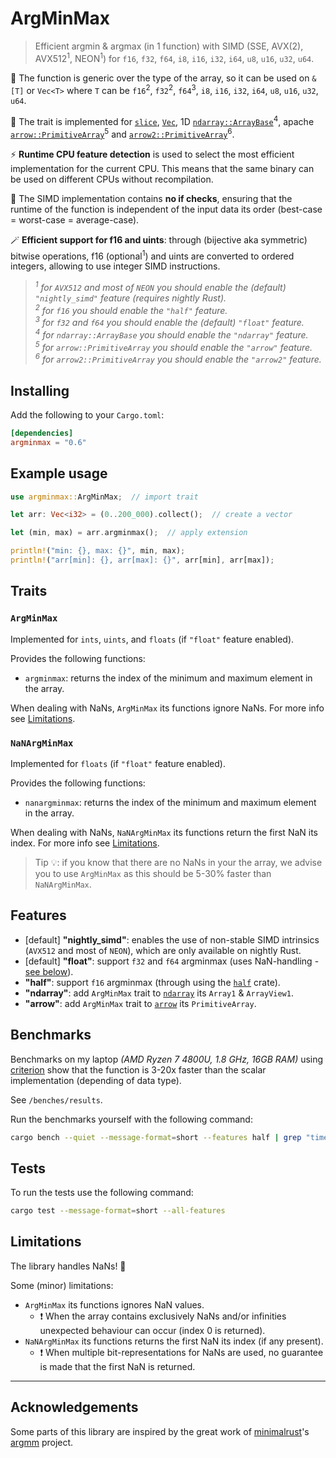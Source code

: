 # ArgMinMax
> Efficient argmin &amp; argmax (in 1 function) with SIMD (SSE, AVX(2), AVX512<sup>1</sup>, NEON<sup>1</sup>) for `f16`, `f32`, `f64`, `i8`, `i16`, `i32`, `i64`, `u8`, `u16`, `u32`, `u64`.

<!-- This project uses [SIMD](https://en.wikipedia.org/wiki/Single_instruction,_multiple_data) to compute argmin and argmax in a single function.   -->

🚀 The function is generic over the type of the array, so it can be used on `&[T]` or `Vec<T>` where `T` can be `f16`<sup>2</sup>, `f32`<sup>2</sup>, `f64`<sup>3</sup>, `i8`, `i16`, `i32`, `i64`, `u8`, `u16`, `u32`, `u64`.

🤝 The trait is implemented for [`slice`](https://doc.rust-lang.org/std/primitive.slice.html), [`Vec`](https://doc.rust-lang.org/std/vec/struct.Vec.html), 1D [`ndarray::ArrayBase`](https://docs.rs/ndarray/latest/ndarray/struct.ArrayBase.html)<sup>4</sup>, apache [`arrow::PrimitiveArray`](https://docs.rs/arrow/latest/arrow/array/struct.PrimitiveArray.html)<sup>5</sup> and [`arrow2::PrimitiveArray`](https://docs.rs/arrow2/latest/arrow2/array/struct.PrimitiveArray.html)<sup>6</sup>.

⚡ **Runtime CPU feature detection** is used to select the most efficient implementation for the current CPU. This means that the same binary can be used on different CPUs without recompilation. 

👀 The SIMD implementation contains **no if checks**, ensuring that the runtime of the function is independent of the input data its order (best-case = worst-case = average-case).

🪄 **Efficient support for f16 and uints**: through (bijective aka symmetric) bitwise operations, f16 (optional<sup>1</sup>) and uints are converted to ordered integers, allowing to use integer SIMD instructions.

> <i><sup>1</sup> for <code>AVX512</code> and most of <code>NEON</code> you should enable the (default) `"nightly_simd"` feature (requires nightly Rust).</i>  
> <i><sup>2</sup> for <code>f16</code> you should enable the `"half"` feature.</i>  
> <i><sup>3</sup> for <code>f32</code> and <code>f64</code> you should enable the (default) `"float"` feature.</i>  
> <i><sup>4</sup> for <code>ndarray::ArrayBase</code> you should enable the `"ndarray"` feature.</i>  
> <i><sup>5</sup> for <code>arrow::PrimitiveArray</code> you should enable the `"arrow"` feature.</i>  
> <i><sup>6</sup> for <code>arrow2::PrimitiveArray</code> you should enable the `"arrow2"` feature.</i>

## Installing

Add the following to your `Cargo.toml`:

```toml
[dependencies]
argminmax = "0.6"
```

## Example usage

```rust
use argminmax::ArgMinMax;  // import trait

let arr: Vec<i32> = (0..200_000).collect();  // create a vector

let (min, max) = arr.argminmax();  // apply extension

println!("min: {}, max: {}", min, max);
println!("arr[min]: {}, arr[max]: {}", arr[min], arr[max]);
```

## Traits

### `ArgMinMax`

Implemented for `ints`, `uints`, and `floats` (if `"float"` feature enabled).

Provides the following functions:
- `argminmax`: returns the index of the minimum and maximum element in the array.
<!-- - `argmin`: returns the index of the minimum element in the array. -->
<!-- - `argmax`: returns the index of the maximum element in the array. -->

When dealing with NaNs, `ArgMinMax` its functions ignore NaNs. For more info see [Limitations](#limitations).

### `NaNArgMinMax`

Implemented for `floats` (if `"float"` feature enabled).

Provides the following functions:
- `nanargminmax`: returns the index of the minimum and maximum element in the array.
<!-- - `nanargmin`: returns the index of the minimum element in the array. -->
<!-- - `nanargmax`: returns the index of the maximum element in the array. -->

When dealing with NaNs, `NaNArgMinMax` its functions return the first NaN its index. For more info see [Limitations](#limitations).

> Tip 💡: if you know that there are no NaNs in your the array, we advise you to use `ArgMinMax` as this should be 5-30% faster than `NaNArgMinMax`.


## Features
- [default] **"nightly_simd"**: enables the use of non-stable SIMD intrinsics (`AVX512` and most of `NEON`), which are only available on nightly Rust.
- [default] **"float"**: support `f32` and `f64` argminmax (uses NaN-handling - [see below](#limitations)).
- **"half"**: support `f16` argminmax (through using the [`half`](https://docs.rs/half/latest/half) crate).
- **"ndarray"**: add `ArgMinMax` trait to [`ndarray`](https://docs.rs/ndarray/latest/ndarray) its `Array1` & `ArrayView1`.
- **"arrow"**: add `ArgMinMax` trait to [`arrow`](https://docs.rs/arrow/latest/arrow) its `PrimitiveArray`.

## Benchmarks

Benchmarks on my laptop *(AMD Ryzen 7 4800U, 1.8 GHz, 16GB RAM)* using [criterion](https://github.com/bheisler/criterion.rs) show that the function is 3-20x faster than the scalar implementation (depending of data type).

See `/benches/results`.

<!-- *For example, finding the argmin & argmax in an array of 10,000,000  random `f32` elements is 3.5x faster than the scalar implementation (taking 2.4ms vs 8.5ms).* -->

Run the benchmarks yourself with the following command:
```bash
cargo bench --quiet --message-format=short --features half | grep "time:"
```

## Tests

To run the tests use the following command:
```bash
cargo test --message-format=short --all-features
```

## Limitations

The library handles NaNs! 🚀 

<!-- For NaN-handling there are two variants:
- **Ignore NaN**: NaNs are ignored and the index of the highest / lowest non-NaN value is returned.
- **Return NaN**: the first NaN value is returned. -->

Some (minor) limitations:
- `ArgMinMax` its functions ignores NaN values.
  - ❗ When the array contains exclusively NaNs and/or infinities unexpected behaviour can occur (index 0 is returned).
- `NaNArgMinMax` its functions returns the first NaN its index (if any present).
  - ❗ When multiple bit-representations for NaNs are used, no guarantee is made that the first NaN is returned.

---

## Acknowledgements

Some parts of this library are inspired by the great work of [minimalrust](https://github.com/minimalrust)'s [argmm](https://github.com/minimalrust/argmm) project.
